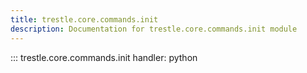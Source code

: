 ```yaml
---
title: trestle.core.commands.init
description: Documentation for trestle.core.commands.init module
---
```

::: trestle.core.commands.init
handler: python
